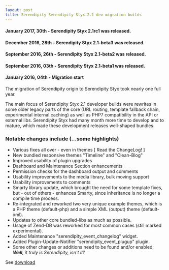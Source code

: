 ```yaml
---
layout: post
title: Serendipity Serendipity Styx 2.1-dev migration builds
---
```


#### January 2017, 30th - Serendipity Styx 2.1rc1 was released.

#### December 2016, 28th - Serendipity Styx 2.1-beta3 was released.

#### September 2016, 26th - Serendipity Styx 2.1-beta2 was released.

#### September 2016, 03th - Serendipity Styx 2.1-beta1 was released.

#### January 2016, 04th - Migration start

The migration of Serendipity origin to Serendipity Styx took nearly one full year.

The main focus of Serendipity Styx 2.1 developer builds were rewrites in some older legacy parts of the core (URL routing, template fallback chain, experimental internal caching) as well as PHP7 compatibility in the API or external libs. Serendipity Styx had many month more time to develop and to mature, which made these development releases well-shaped bundles.

### Notable changes include (...some highlights)

  - Various fixes all over - even in themes [ Read the ChangeLog! ]
  - New bundled responsive themes "Timeline" and "Clean-Blog"
  - Improved usability of plugin upgrades
  - Dashboard and Maintenance Section enhancements
  - Permission checks for the dashboard output and comments
  - Usability improvements to the media library, bulk moving support
  - Usability improvements to comments
  - Smarty library update, which brought the need for some template fixes, but - out of others - enhances Smarty, since inheritance is no longer a compile time process.
  - Re-integrated and reworked two very unique example themes, which is a PHP theme (default-php) and a simple XML (output) theme (default-xml).
  - Updates to other core bundled-libs as much as possible.
  - Usage of Zend-DB was reworked for most common cases (still marked experimental).
  - Added Maintenance "serendipity_event_changelog" widget.
  - Added Plugin-Update-Notifier "serendipity_event_plugup" plugin.
  - Some other changes or additions need to be found and/or enabled; _**Well**, it truly is Serendipity, isn't it?_

See [download](https://github.com/ophian/styx/releases)
